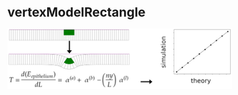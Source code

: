 # vertexModelRectangle

![alt text](https://github.com/HiBandan/vertexModelRectangle/blob/main/logo/vertexRect-1.0.png)
